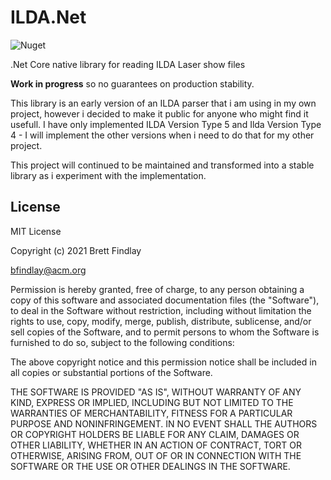 # ILDA.Net
![Nuget](https://img.shields.io/nuget/v/LaserCore.Ilda.Net?label=LaserCore.Ilda.Net)

.Net Core native library for reading ILDA Laser show files

**Work in progress** so no guarantees on production stability.

This library is an early version of an ILDA parser that i am using in my own project, however i decided to make it public for anyone who might find it usefull.
I have only implemented ILDA Version Type 5 and Ilda Version Type 4 - I will implement the other versions when i need to do that for my other project.

This project will continued to be maintained and transformed into a stable library as i experiment with the implementation.


License
-------
MIT License

Copyright (c) 2021 Brett Findlay

bfindlay@acm.org

Permission is hereby granted, free of charge, to any person obtaining a copy
of this software and associated documentation files (the "Software"), to deal
in the Software without restriction, including without limitation the rights
to use, copy, modify, merge, publish, distribute, sublicense, and/or sell
copies of the Software, and to permit persons to whom the Software is
furnished to do so, subject to the following conditions:

The above copyright notice and this permission notice shall be included in all
copies or substantial portions of the Software.

THE SOFTWARE IS PROVIDED "AS IS", WITHOUT WARRANTY OF ANY KIND, EXPRESS OR
IMPLIED, INCLUDING BUT NOT LIMITED TO THE WARRANTIES OF MERCHANTABILITY,
FITNESS FOR A PARTICULAR PURPOSE AND NONINFRINGEMENT. IN NO EVENT SHALL THE
AUTHORS OR COPYRIGHT HOLDERS BE LIABLE FOR ANY CLAIM, DAMAGES OR OTHER
LIABILITY, WHETHER IN AN ACTION OF CONTRACT, TORT OR OTHERWISE, ARISING FROM,
OUT OF OR IN CONNECTION WITH THE SOFTWARE OR THE USE OR OTHER DEALINGS IN THE
SOFTWARE.
